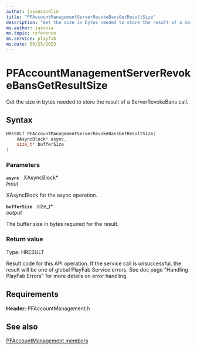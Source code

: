 ```yaml
---
author: jasonsandlin
title: "PFAccountManagementServerRevokeBansGetResultSize"
description: "Get the size in bytes needed to store the result of a ServerRevokeBans call."
ms.author: jasonsa
ms.topic: reference
ms.service: playfab
ms.date: 09/25/2023
---
```


# PFAccountManagementServerRevokeBansGetResultSize  

Get the size in bytes needed to store the result of a ServerRevokeBans call.  

## Syntax  
  
```cpp
HRESULT PFAccountManagementServerRevokeBansGetResultSize(  
    XAsyncBlock* async,  
    size_t* bufferSize  
)  
```  
  
### Parameters  
  
**`async`** &nbsp; XAsyncBlock*  
*_Inout_*  
  
XAsyncBlock for the async operation.  
  
**`bufferSize`** &nbsp; size_t*  
*output*  
  
The buffer size in bytes required for the result.  
  
  
### Return value
Type: HRESULT
  
Result code for this API operation. If the service call is unsuccessful, the result will be one of global PlayFab Service errors. See doc page "Handling PlayFab Errors" for more details on error handling.
  
  
## Requirements  
  
**Header:** PFAccountManagement.h
  
## See also  
[PFAccountManagement members](../pfaccountmanagement_members.md)  

  
  
